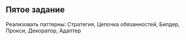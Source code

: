 ## Пятое задание

Реализовать паттерны: 
Стратегия, 
Цепочка обязанностей, 
Билдер, 
Прокси, 
Декоратор, 
Адаптер